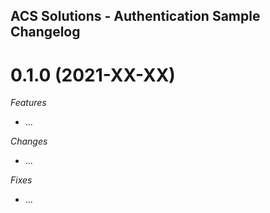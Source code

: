 ## ACS Solutions - Authentication Sample Changelog

<a name="0.1.0"></a>

# 0.1.0 (2021-XX-XX)

*Features*

* ...

*Changes*

* ...

*Fixes*

* ...



